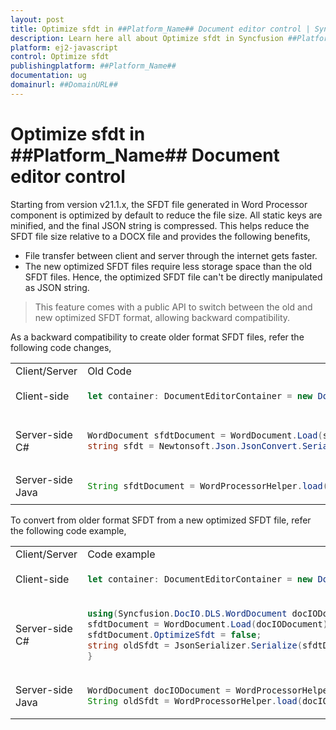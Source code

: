 ```yaml
---
layout: post
title: Optimize sfdt in ##Platform_Name## Document editor control | Syncfusion
description: Learn here all about Optimize sfdt in Syncfusion ##Platform_Name## Document editor control of Syncfusion Essential JS 2 and more.
platform: ej2-javascript
control: Optimize sfdt 
publishingplatform: ##Platform_Name##
documentation: ug
domainurl: ##DomainURL##
---
```


# Optimize sfdt in ##Platform_Name## Document editor control

Starting from version v21.1.x, the SFDT file generated in Word Processor component is optimized by default to reduce the file size. All static keys are minified, and the final JSON string is compressed. This helps reduce the SFDT file size relative to a DOCX file and provides the following benefits,
* File transfer between client and server through the internet gets faster.
* The new optimized SFDT files require less storage space than the old SFDT files.
Hence, the optimized SFDT file can't be directly manipulated as JSON string.

> This feature comes with a public API to switch between the old and new optimized SFDT format, allowing backward compatibility.

As a backward compatibility to create older format SFDT files, refer the following code changes,

<table>
<tr>
<td>Client/Server</td><td>Old Code</td><td>New Code from v21.1.x</td>
</tr>
<tr>
<td>Client-side</td>
<td>

```ts
let container: DocumentEditorContainer = new DocumentEditorContainer();
```

</td>
<td>

```ts
let container: DocumentEditorContainer = new DocumentEditorContainer({ documentEditorSettings: { optimizeSfdt: false } });
```

</td>
</tr>
<tr>
<td>Server-side C#</td>
<td>

```c#
WordDocument sfdtDocument = WordDocument.Load(stream, formatType);
string sfdt = Newtonsoft.Json.JsonConvert.SerializeObject(sfdtDocument);
```

</td>
<td>

```c#
WordDocument sfdtDocument = WordDocument.Load(stream, formatType);
sfdtDocument.OptimizeSfdt = false;
string sfdt = Newtonsoft.Json.JsonConvert.SerializeObject(sfdtDocument);
```

</td>
</tr>
<tr>
<td>Server-side Java</td>
<td>

```java
String sfdtDocument = WordProcessorHelper.load(stream, formatType);
```

</td>
<td>

```java
String sfdtDocument = WordProcessorHelper.load(stream, formatType, false);
```

</td>
</tr>
</table>

To convert from older format SFDT from a new optimized SFDT file, refer the following code example,

<table>
<tr>
<td>Client/Server</td><td>Code example</td>
</tr>
<tr>
<td>Client-side</td>
<td>

```ts
let container: DocumentEditorContainer = new DocumentEditorContainer({ documentEditorSettings: { optimizeSfdt: false } });
```

</td>
</tr>
<tr>
<td>Server-side C#</td>
<td>

```c#
using(Syncfusion.DocIO.DLS.WordDocument docIODocument = WordDocument.Save(optimizedSfdt)) {
sfdtDocument = WordDocument.Load(docIODocument);
sfdtDocument.OptimizeSfdt = false;
string oldSfdt = JsonSerializer.Serialize(sfdtDocument);
}
```

</td>
</tr>
<tr>
<td>Server-side Java</td>
<td>

```java
WordDocument docIODocument = WordProcessorHelper.save(optimizedSfdt);
String oldSfdt = WordProcessorHelper.load(docIODocument, false);
```

</td>
</tr>
</table>